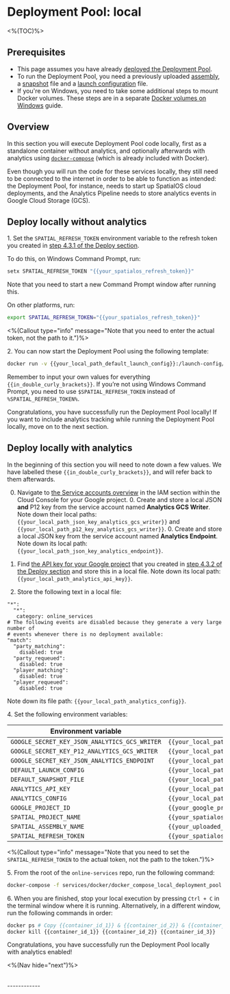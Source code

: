 # Deployment Pool: local
<%(TOC)%>

## Prerequisites

* This page assumes you have already [deployed the Deployment Pool]({{urlRoot}}/content/services-packages/deployment-pool/deploy).
* To run the Deployment Pool, you need a previously uploaded [assembly](https://docs.improbable.io/reference/latest/shared/glossary#assembly), a [snapshot](https://docs.improbable.io/reference/latest/shared/glossary#snapshot) file and a [launch configuration](https://docs.improbable.io/reference/latest/shared/glossary#launch-configuration-file) file.
* If you're on Windows, you need to take some additional steps to mount Docker volumes. These steps are in a separate [Docker volumes on Windows]({{urlRoot}}/content/workflows/docker-windows-volumes.md) guide.

## Overview

In this section you will execute Deployment Pool code locally, first as a standalone container without analytics, and optionally afterwards with analytics using [`docker-compose`](https://docs.docker.com/compose/) (which is already included with Docker).

Even though you will run the code for these services locally, they still need to be connected to the internet in order to be able to function as intended: the Deployment Pool, for instance, needs to start up SpatialOS cloud deployments, and the Analytics Pipeline needs to store analytics events in Google Cloud Storage (GCS).

## Deploy locally without analytics

1\. Set the `SPATIAL_REFRESH_TOKEN` environment variable to the refresh token you created in [step 4.3.1 of the Deploy section]({{urlRoot}}/content/services-packages/deployment-pool/deploy#4-3-1-spatialos-refresh-token).

To do this, on Windows Command Prompt, run:

```bat
setx SPATIAL_REFRESH_TOKEN "{{your_spatialos_refresh_token}}"
```

Note that you need to start a new Command Prompt window after running this.

On other platforms, run:

```sh
export SPATIAL_REFRESH_TOKEN="{{your_spatialos_refresh_token}}"
```

<%(Callout type="info" message="Note that you need to enter the actual token, not the path to it.")%>

2\. You can now start the Deployment Pool using the following template:

```sh
docker run -v {{your_local_path_default_launch_config}}:/launch-config/default_launch.json -v {{your_local_path_default_snapshot_file}}:/snapshots/default.snapshot -e SPATIAL_REFRESH_TOKEN=%SPATIAL_REFRESH_TOKEN% gcr.io/{{your_google_project_id}}/deployment-pool --project "{{your_spatialos_project_name}}" --launch-config "/launch-config/default_launch.json" --snapshot "/snapshots/default.snapshot" --assembly-name "{{your_uploaded_assembly_name}}" --minimum-ready-deployments 3
```

Remember to input your own values for everything `{{in_double_curly_brackets}}`. If you’re not using Windows Command Prompt, you need to use `$SPATIAL_REFRESH_TOKEN` instead of `%SPATIAL_REFRESH_TOKEN%`.

Congratulations, you have successfully run the Deployment Pool locally! If you want to include analytics tracking while running the Deployment Pool locally, move on to the next section.

## Deploy locally with analytics

In the beginning of this section you will need to note down a few values. We have labelled these `{{in_double_curly_brackets}}`, and will refer back to them afterwards.

0. Navigate to [the Service accounts overview](https://console.cloud.google.com/iam-admin/serviceaccounts) in the IAM section within the Cloud Console for your Google project.
    0. Create and store a local JSON **and** P12 key from the service account named **Analytics GCS Writer**. Note down their local paths: `{{your_local_path_json_key_analytics_gcs_writer}}` and `{{your_local_path_p12_key_analytics_gcs_writer}}`.
    0. Create and store a local JSON key from the service account named **Analytics Endpoint**. Note down its local path: `{{your_local_path_json_key_analytics_endpoint}}`.

0. Find [the API key for your Google project](https://console.cloud.google.com/apis/credentials) that you created in [step 4.3.2 of the Deploy section]({{urlRoot}}/content/services-packages/deployment-pool/deploy#4-3-2-google-cloud-project-api-key) and store this in a local file. Note down its local path: `{{your_local_path_analytics_api_key}}`.

0. Store the following text in a local file:

```
"*":
  "*":
   category: online_services
# The following events are disabled because they generate a very large number of
# events whenever there is no deployment available:
"match":
  "party_matching":
    disabled: true
  "party_requeued":
    disabled: true
  "player_matching":
    disabled: true
  "player_requeued":
    disabled: true
```

Note down its file path: `{{your_local_path_analytics_config}}`.

4\. Set the following environment variables:

| Environment variable | Value |
|----------------------|-------|
| `GOOGLE_SECRET_KEY_JSON_ANALYTICS_GCS_WRITER` | `{{your_local_path_json_key_analytics_gcs_writer}}` |
| `GOOGLE_SECRET_KEY_P12_ANALYTICS_GCS_WRITER` | `{{your_local_path_p12_key_analytics_gcs_writer}}` |
| `GOOGLE_SECRET_KEY_JSON_ANALYTICS_ENDPOINT` | `{{your_local_path_json_key_analytics_endpoint}}` |
| `DEFAULT_LAUNCH_CONFIG` | `{{your_local_path_default_launch_config}}` |
| `DEFAULT_SNAPSHOT_FILE` | `{{your_local_path_default_snapshot_file}}` |
| `ANALYTICS_API_KEY` | `{{your_local_path_analytics_api_key}}` |
| `ANALYTICS_CONFIG` | `{{your_local_path_analytics_config}}` |
| `GOOGLE_PROJECT_ID` | `{{your_google_project_id}}` |
| `SPATIAL_PROJECT_NAME` | `{{your_spatialos_project_name}}` |
| `SPATIAL_ASSEMBLY_NAME` | `{{your_uploaded_assembly_name}}` |
| `SPATIAL_REFRESH_TOKEN` | `{{your_spatialos_refresh_token}}` |

<%(Callout type="info" message="Note that you need to set the `SPATIAL_REFRESH_TOKEN` to the actual token, not the path to the token.")%>

5\. From the root of the `online-services` repo, run the following command:

```sh
docker-compose -f services/docker/docker_compose_local_deployment_pool.yml up
```

6\. When you are finished, stop your local execution by pressing `Ctrl + C` in the terminal window where it is running. Alternatively, in a different window, run the following commands in order:

```sh
docker ps # Copy {{container_id_1}} & {{container_id_2}} & {{container_id_3}}
docker kill {{container_id_1}} {{container_id_2}} {{container_id_3}}
```

Congratulations, you have successfully run the Deployment Pool locally with analytics enabled!

<%(Nav hide="next")%>

<br/>------------<br/>
